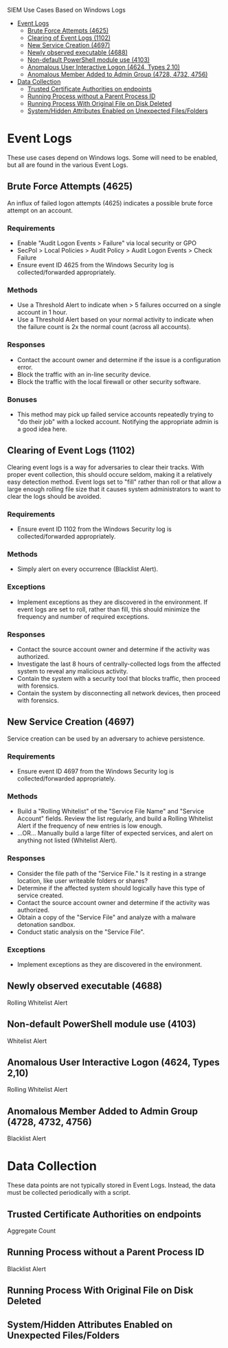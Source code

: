 SIEM Use Cases Based on Windows Logs

- [Event Logs](#event-logs)
  - [Brute Force Attempts (4625)](#brute-force-attempts-4625)
  - [Clearing of Event Logs (1102)](#clearing-of-event-logs-1102)
  - [New Service Creation (4697)](#new-service-creation-4697)
  - [Newly observed executable (4688)](#newly-observed-executable-4688)
  - [Non-default PowerShell module use (4103)](#non-default-powershell-module-use-4103)
  - [Anomalous User Interactive Logon (4624, Types 2,10)](#anomalous-user-interactive-logon-4624-types-210)
  - [Anomalous Member Added to Admin Group (4728, 4732, 4756)](#anomalous-member-added-to-admin-group-4728-4732-4756)
- [Data Collection](#data-collection)
  - [Trusted Certificate Authorities on endpoints](#trusted-certificate-authorities-on-endpoints)
  - [Running Process without a Parent Process ID](#running-process-without-a-parent-process-id)
  - [Running Process With Original File on Disk Deleted](#running-process-with-original-file-on-disk-deleted)
  - [System/Hidden Attributes Enabled on Unexpected Files/Folders](#systemhidden-attributes-enabled-on-unexpected-filesfolders)

# Event Logs
These use cases depend on Windows logs. Some will need to be enabled, but all are found in the various Event Logs.

## Brute Force Attempts (4625)
An influx of failed logon attempts (4625) indicates a possible brute force attempt on an account.

### Requirements
- Enable "Audit Logon Events > Failure" via local security or GPO
- SecPol > Local Policies > Audit Policy > Audit Logon Events > Check Failure
- Ensure event ID 4625 from the Windows Security log is collected/forwarded appropriately.

### Methods
- Use a Threshold Alert to indicate when > 5 failures occurred on a single account in 1 hour.
- Use a Threshold Alert based on your normal activity to indicate when the failure count is 2x the normal count (across all accounts).

### Responses
- Contact the account owner and determine if the issue is a configuration error.
- Block the traffic with an in-line security device.
- Block the traffic with the local firewall or other security software.

### Bonuses
- This method may pick up failed service accounts repeatedly trying to "do their job" with a locked account. Notifying the appropriate admin is a good idea here.


## Clearing of Event Logs (1102)
Clearing event logs is a way for adversaries to clear their tracks. With proper event collection, this should occure seldom, making it a relatively easy detection method. Event logs set to "fill" rather than roll or that allow a large enough rolling file size that it causes system administrators to want to clear the logs should be avoided.

### Requirements
- Ensure event ID 1102 from the Windows Security log is collected/forwarded appropriately.

### Methods
- Simply alert on every occurrence (Blacklist Alert).

### Exceptions
- Implement exceptions as they are discovered in the environment. If event logs are set to roll, rather than fill, this should minimize the frequency and number of required exceptions.

### Responses
- Contact the source account owner and determine if the activity was authorized.
- Investigate the last 8 hours of centrally-collected logs from the affected system to reveal any malicious activity.
- Contain the system with a security tool that blocks traffic, then proceed with forensics.
- Contain the system by disconnecting all network devices, then proceed with forensics.


## New Service Creation (4697)
Service creation can be used by an adversary to achieve persistence.

### Requirements
- Ensure event ID 4697 from the Windows Security log is collected/forwarded appropriately.

### Methods
- Build a "Rolling Whitelist" of the "Service File Name" and "Service Account" fields. Review the list regularly, and build a Rolling Whitelist Alert if the frequency of new entries is low enough.
- ...OR... Manually build a large filter of expected services, and alert on anything not listed (Whitelist Alert).

### Responses
- Consider the file path of the "Service File." Is it resting in a strange location, like user writeable folders or shares?
- Determine if the affected system should logically have this type of service created.
- Contact the source account owner and determine if the activity was authorized.
- Obtain a copy of the "Service File" and analyze with a malware detonation sandbox.
- Conduct static analysis on the "Service File".

### Exceptions
- Implement exceptions as they are discovered in the environment.


## Newly observed executable (4688)                         
Rolling Whitelist Alert 


## Non-default PowerShell module use (4103)
Whitelist Alert 


## Anomalous User Interactive Logon (4624, Types 2,10)
Rolling Whitelist Alert


## Anomalous Member Added to Admin Group (4728, 4732, 4756)
Blacklist Alert


# Data Collection
These data points are not typically stored in Event Logs. Instead, the data must be collected periodically with a script.

## Trusted Certificate Authorities on endpoints
Aggregate Count


## Running Process without a Parent Process ID
Blacklist Alert


## Running Process With Original File on Disk Deleted


## System/Hidden Attributes Enabled on Unexpected Files/Folders


